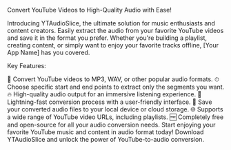 Convert YouTube Videos to High-Quality Audio with Ease!

Introducing YTAudioSlice, the ultimate solution for music enthusiasts and content creators. Easily extract the audio from your favorite YouTube videos and save it in the format you prefer. Whether you're building a playlist, creating content, or simply want to enjoy your favorite tracks offline, [Your App Name] has you covered.

Key Features:

🎵 Convert YouTube videos to MP3, WAV, or other popular audio formats.
⏱ Choose specific start and end points to extract only the segments you want.
🔥 High-quality audio output for an immersive listening experience.
🚀 Lightning-fast conversion process with a user-friendly interface.
💾 Save your converted audio files to your local device or cloud storage.
🌐 Supports a wide range of YouTube video URLs, including playlists.
🆓 Completely free and open-source for all your audio conversion needs.
Start enjoying your favorite YouTube music and content in audio format today! Download YTAudioSlice and unlock the power of YouTube-to-audio conversion.
